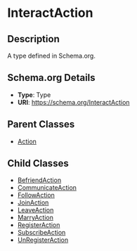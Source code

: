 # InteractAction

## Description
A type defined in Schema.org.

## Schema.org Details
- **Type**: Type
- **URI**: https://schema.org/InteractAction

## Parent Classes
- [Action](../Action.md)

## Child Classes
- [BefriendAction](BefriendAction/BefriendAction.md)
- [CommunicateAction](CommunicateAction/CommunicateAction.md)
- [FollowAction](FollowAction/FollowAction.md)
- [JoinAction](JoinAction/JoinAction.md)
- [LeaveAction](LeaveAction/LeaveAction.md)
- [MarryAction](MarryAction/MarryAction.md)
- [RegisterAction](RegisterAction/RegisterAction.md)
- [SubscribeAction](SubscribeAction/SubscribeAction.md)
- [UnRegisterAction](UnRegisterAction/UnRegisterAction.md)

